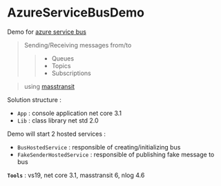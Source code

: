 # AzureServiceBusDemo
Demo for [azure service bus](https://docs.microsoft.com/en-us/azure/service-bus-messaging/service-bus-messaging-overview)
> Sending/Receiving messages from/to
>> - Queues
>> - Topics
>> - Subscriptions

> using [masstransit](https://masstransit-project.com/)

Solution structure :
- `App` : console application net core 3.1
- `Lib` : class library net std 2.0

Demo will start 2 hosted services :
- `BusHostedService` : responsible of creating/initializing bus
- `FakeSenderHostedService` : responsible of publishing fake message to bus

**`Tools`** : vs19, net core 3.1, masstransit 6, nlog 4.6